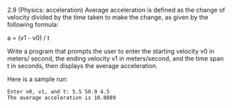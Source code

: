 2.9
(Physics: acceleration) Average acceleration is defined as the change of velocity
divided by the time taken to make the change, as given by the following formula:

a = (v1 - v0) / t

Write a program that prompts the user to enter the starting velocity v0 in meters/
second, the ending velocity v1 in meters/second, and the time span t in seconds,
then displays the average acceleration. 

Here is a sample run:

```
Enter v0, v1, and t: 5.5 50.9 4.5
The average acceleration is 10.0889